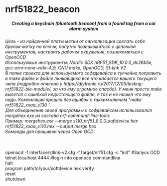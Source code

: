 # nrf51822_beacon
<h5 align="center">Creating a keychain (bluetooth beacon) from a found tag from a car alarm system</a> 
<h6 align="wrap">
Цель - из найденной платы метки от сигнализации сделать себе брелок-метку на ключи, попутно познакомиться с цепочкой инструментов, настроить рабочее окружение,
познакомиться с OpenOCD
<br>Используемые инструменты:  Nordic SDK nRF51_SDK_10.0.0_dc26b5e, gcc-arm-none-eabi-4_9, CNU make, OpenOCD, St-link V2</a>  
<br>В папке проекта для используемого софтдевайса и тулчейна поправить в make файле и файле линковщика все что касается вашего текущего чипа (подробно описано у https://diytronic.ru/2017/12/05/testing-nrf51822-ble-module/, за что ему огромное спасбо). У меня просто make вылетал с ошибкой недостающего файла, я так и не нашел что ему надо. Компиляция прошла без ошибок с такким ключем "make nrf51822_xxaa_s130 ".
<br>Для объединения своей программы с софдевайсом использовался mergehex.exe из состава nrf-command-line-tools
<br>Пример: mergehex.exe --merge s110_nrf51_8.0.0_softdevice.hex nrf51822_xxaa_s110.hex --output merge.hex 
<br> Команды для прошивки через Open OCD:
</h6>
<h7>
<br>openocd -f interface/stlink-v2.cfg -f target/nrf51.cfg -c "init"  #Запуск OCD
<br>telnet localhost 4444                                             #login into openocd commandline
<br>halt
<br>program path/to/your/softdevice.hex verify
<br>reset
<br>shutdown
</h7>
